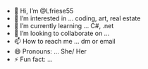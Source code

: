 - 👋 Hi, I’m @Lfriese55
- 👀 I’m interested in ... coding, art, real estate 
- 🌱 I’m currently learning ... C#, .net 
- 💞️ I’m looking to collaborate on ...
- 📫 How to reach me ... dm or email
- 😄 Pronouns: ... She/ Her
- ⚡ Fun fact: ... 

<!---
Lfriese55/Lfriese55 is a ✨ special ✨ repository because its `README.md` (this file) appears on your GitHub profile.
You can click the Preview link to take a look at your changes.
--->
